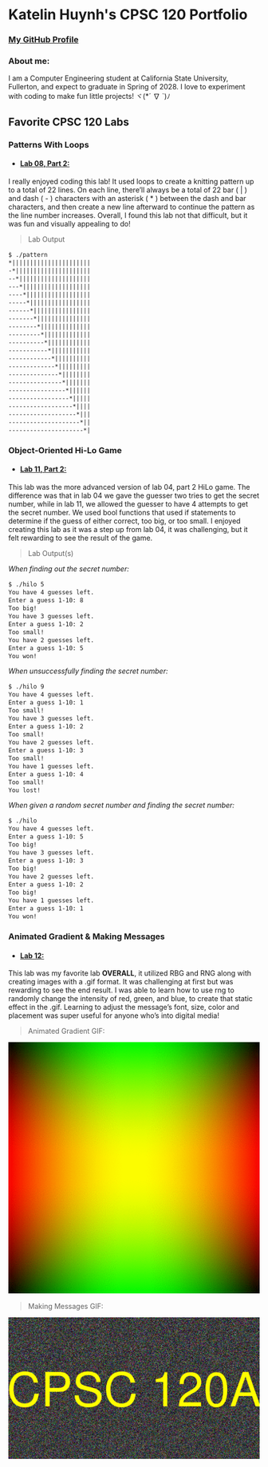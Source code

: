 # Katelin Huynh's CPSC 120 Portfolio

### [My GitHub Profile](https://github.com/19khuynh)
### About me: 
I am a Computer Engineering student at California State University, Fullerton, and expect to graduate in Spring of 2028. I love to experiment with coding to make fun little projects! ヾ(*´ ∇ `)ﾉ


## Favorite CPSC 120 Labs ##
### Patterns With Loops
* #### [Lab 08, Part 2:](https://github.com/cpsc-spring-2025/cpsc-120-lab-08-katelin_isaiah/tree/main/part-2)
I really enjoyed coding this lab! It used loops to create a knitting pattern up to a total of 22 lines. On each line, there’ll always be a total of 22 bar ( | ) and dash ( - ) characters with an asterisk ( * ) between the dash and bar characters, and then create a new line afterward to continue the pattern as the line number increases. Overall, I found this lab not that difficult, but it was fun and visually appealing to do!

> Lab Output
```
$ ./pattern 
*||||||||||||||||||||||
-*|||||||||||||||||||||
--*||||||||||||||||||||
---*|||||||||||||||||||
----*||||||||||||||||||
-----*|||||||||||||||||
------*||||||||||||||||
-------*|||||||||||||||
--------*||||||||||||||
---------*|||||||||||||
----------*||||||||||||
-----------*|||||||||||
------------*||||||||||
-------------*|||||||||
--------------*||||||||
---------------*|||||||
----------------*||||||
-----------------*|||||
------------------*||||
-------------------*|||
--------------------*||
---------------------*|
```

### Object-Oriented Hi-Lo Game
* #### [Lab 11, Part 2:](https://github.com/cpsc-spring-2025/cpsc-120-lab-11-ethan_kate/tree/main/part-2)
This lab was the more advanced version of lab 04, part 2 HiLo game. The difference was that in lab 04 we gave the guesser two tries to get the secret number, while in lab 11, we allowed the guesser to have 4 attempts to get the secret number. We used bool functions that used if statements to determine if the guess of either correct, too big, or too small. I enjoyed creating this lab as it was a step up from lab 04, it was challenging, but it felt rewarding to see the result of the game.

> Lab Output(s)

*When finding out the secret number:*
```
$ ./hilo 5
You have 4 guesses left.
Enter a guess 1-10: 8
Too big!
You have 3 guesses left.
Enter a guess 1-10: 2
Too small!
You have 2 guesses left.
Enter a guess 1-10: 5
You won!
```

*When unsuccessfully finding the secret number:*
```
$ ./hilo 9
You have 4 guesses left.
Enter a guess 1-10: 1
Too small!
You have 3 guesses left.
Enter a guess 1-10: 2
Too small!
You have 2 guesses left.
Enter a guess 1-10: 3
Too small!
You have 1 guesses left.
Enter a guess 1-10: 4
Too small!
You lost!
```

*When given a random secret number and finding the secret number:*
```
$ ./hilo
You have 4 guesses left.
Enter a guess 1-10: 5
Too big!
You have 3 guesses left.
Enter a guess 1-10: 3
Too big!
You have 2 guesses left.
Enter a guess 1-10: 2
Too big!
You have 1 guesses left.
Enter a guess 1-10: 1
You won!
```


### Animated Gradient & Making Messages
* #### [Lab 12:](https://github.com/cpsc-spring-2025/cpsc-120-lab-12-kate_cody/tree/main)
This lab was my favorite lab **OVERALL**, it utilized RBG and RNG along with creating images with a .gif format. It was challenging at first but was rewarding to see the end result. I was able to learn how to use rng to randomly change the intensity of red, green, and blue, to create that static effect in the .gif. Learning to adjust the message’s font, size, color and placement was super useful for anyone who’s into digital media!


> Animated Gradient GIF:

![Animated Gradient](https://github.com/19khuynh/19khuynh.github.io/blob/main/images/animated_gradient.gif?raw=true)

> Making Messages GIF:

![Making Messages](https://github.com/19khuynh/19khuynh.github.io/blob/main/images/making_messages.gif?raw=true)
